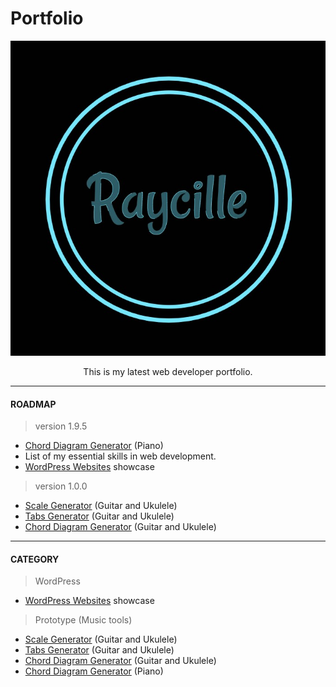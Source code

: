 # Portfolio

<p align="center">
<a href="http://chiedev.github.com/portfolio"><img src="assets/images/Raycille Portfolio Logo.jpg" title="Chie's Portfolio" alt="Chie's Portfolio"></a>
</p>
<p align="center">
This is my latest web developer portfolio. 
</p>

---

#### ROADMAP
> version 1.9.5
- [Chord Diagram Generator](http://omusiclab.com) (Piano) 
- List of my essential skills in web development.
- [WordPress Websites](http://chiedev.github.com/portfolio/timeline) showcase

> version 1.0.0
- [Scale Generator](http://chiedev.github.com/portfolio/scale-generator)  (Guitar and Ukulele)
- [Tabs Generator](http://chiedev.github.com/portfolio/tabs-generator) (Guitar and Ukulele)
- [Chord Diagram Generator](http://chiedev.github.com/portfolio/chord-diagram-generator) (Guitar and Ukulele)

---
#### CATEGORY
> WordPress
- [WordPress Websites](http://chiedev.github.com/portfolio/timeline) showcase

> Prototype (Music tools)
- [Scale Generator](http://chiedev.github.com/portfolio/scale-generator)  (Guitar and Ukulele)
- [Tabs Generator](http://chiedev.github.com/portfolio/tabs-generator) (Guitar and Ukulele)
- [Chord Diagram Generator](http://chiedev.github.com/portfolio/chord-diagram-generator) (Guitar and Ukulele)
- [Chord Diagram Generator](http://omusiclab.com) (Piano)